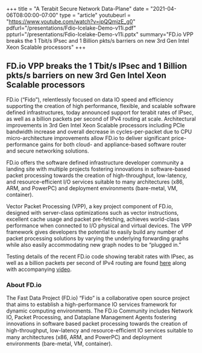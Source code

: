 +++
title = "A Terabit Secure Network Data-Plane"
date = "2021-04-06T08:00:00-07:00"
type = "article"
youtubeurl = "https://www.youtube.com/watch?v=ipQQmjzE_g0"
pdfurl="/presentations/Fdio-Icelake-Demo-v11i.pdf"
ppturl="/presentations/Fdio-Icelake-Demo-v11i.pptx"
summary="FD.io VPP breaks the 1 Tbit/s IPsec and 1 Billion pkts/s barriers on new 3rd Gen Intel Xeon Scalable processors"
+++

## FD.io VPP breaks the 1 Tbit/s IPsec and 1 Billion pkts/s barriers on new 3rd Gen Intel Xeon Scalable processors

FD.io (“Fido”), relentlessly focused on data IO speed and efficiency supporting the creation of high performance, 
flexible, and scalable software defined infrastructures, today announced support for terabit rates of IPsec, as well
as a billion packets per second of IPv4 routing at scale.  Architectural improvements in 3rd Gen
Intel Xeon Scalable processors including PCIe bandwidth increase and overall decrease in cycles-per-packet due to 
CPU micro-architecture improvements allow FD.io to deliver significant price-performance gains for both cloud- and
appliance-based software router and secure networking solutions.

FD.io offers the software defined infrastructure developer community a landing site with multiple projects fostering 
innovations in software-based packet processing towards the creation of high-throughput, low-latency, and
resource-efficient I/O services suitable to many architectures (x86, ARM, and PowerPC) and deployment environments
(bare-metal, VM, container).

Vector Packet Processing (VPP), a key project component of FD.io, designed with server-class optimizations such as
vector instructions, excellent cache usage and packet pre-fetching, achieves world-class performance when connected
to I/O physical and virtual devices. The VPP framework gives developers the potential to easily build any number of packet processing solutions by varying the underlying forwarding graphs while also easily accommodating new graph nodes to be “plugged in.”

Testing details of the recent FD.io code showing terabit rates with IPsec, as well as a
billion packets per second of IPv4 routing are found [here](/presentations/Fdio-Icelake-Demo-v11i.pdf) along with accompanying [video](https://www.youtube.com/watch?v=ipQQmjzE_g0).

### About FD.io
The Fast Data Project (FD.io) “Fido” is a collaborative open source project that aims to establish a high-performance IO services framework for dynamic computing environments. The FD.io Community includes Network IO, Packet Processing, and Dataplane Management Agents fostering innovations in software based packet processing towards the creation of high-throughput, low-latency and resource-eﬃcient IO services suitable to many architectures (x86, ARM, and PowerPC) and deployment environments (bare-metal, VM, container).





